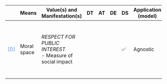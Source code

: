 |       | Means  | Value(s) and Manifestation(s)| DT|AT | DE | DS | Application (model) | Approach | Visual elements | Additional details
| ----------- |  --------------------------- | ---------------  |------------------------------|-------------| ----------------------|----------------------|----------------------------|--------------------|------------------------|--------------------------------- |
<span style="color:#6495ED">[D]</span> | Moral space | *RESPECT FOR PUBLIC INTEREST* <br> - Measure of social impact  | | | | ✅ | Agnostic | Based on human judgement|Three dimensional moral space. Wrongness as a function of intention and harm | 